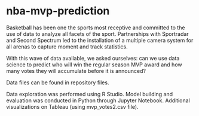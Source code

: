 # nba-mvp-prediction
Basketball has been one the sports most receptive and committed to the use of data to analyze all facets of the sport. Partnerships with Sportradar and Second Spectrum led to the installation of a multiple camera system for all arenas to capture moment and track statistics.

With this wave of data available, we asked ourselves: can we use data science to predict who will win the regular season MVP award and how many votes they will accumulate before it is announced?

Data files can be found in repository files.

Data exploration was performed using R Studio. Model building and evaluation was conducted in Python through Jupyter Notebook. Additional visualizations on Tableau (using mvp_votes2.csv file).
